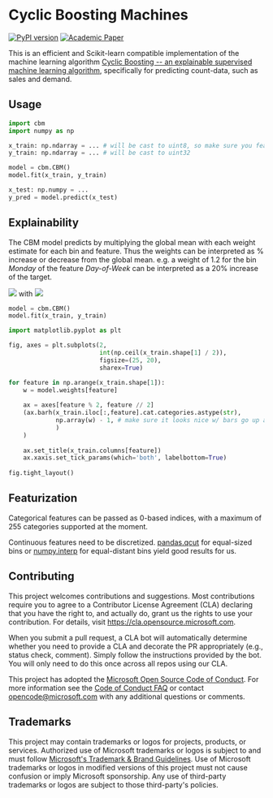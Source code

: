 # Cyclic Boosting Machines

[![PyPI version](https://badge.fury.io/py/cyclicbm.svg)](https://badge.fury.io/py/cyclicbm)
[![Academic Paper](https://img.shields.io/badge/academic-paper-7fdcf7)](https://arxiv.org/abs/2002.03425)

This is an efficient and Scikit-learn compatible implementation of the machine learning algorithm [Cyclic Boosting -- an explainable supervised machine learning algorithm](https://arxiv.org/abs/2002.03425), specifically for predicting count-data, such as sales and demand.

## Usage

```python
import cbm
import numpy as np

x_train: np.ndarray = ... # will be cast to uint8, so make sure you featurize before hand
y_train: np.ndarray = ... # will be cast to uint32

model = cbm.CBM()
model.fit(x_train, y_train)

x_test: np.numpy = ...
y_pred = model.predict(x_test)
```

## Explainability

The CBM model predicts by multiplying the global mean with each weight estimate for each bin and feature. Thus the weights can be interpreted as % increase or decrease from the global mean. e.g. a weight of 1.2 for the bin _Monday_ of the feature _Day-of-Week_ can be interpreted as a 20% increase of the target.

<img src="https://render.githubusercontent.com/render/math?math=\hat{y}_i = \mu \cdot \product^{p}_{j=1} f^k_j"> with <img src="https://render.githubusercontent.com/render/math?math=k = \{x_{j,_i} \in b^k_j \}">

```python
model = cbm.CBM()
model.fit(x_train, y_train)

import matplotlib.pyplot as plt

fig, axes = plt.subplots(2, 
                         int(np.ceil(x_train.shape[1] / 2)),
                         figsize=(25, 20),
                         sharex=True)

for feature in np.arange(x_train.shape[1]):
    w = model.weights[feature]
    
    ax = axes[feature % 2, feature // 2]
    (ax.barh(x_train.iloc[:,feature].cat.categories.astype(str),
             np.array(w) - 1, # make sure it looks nice w/ bars go up and down from zero
             )
    )
    
    ax.set_title(x_train.columns[feature])
    ax.xaxis.set_tick_params(which='both', labelbottom=True)
    
fig.tight_layout()
``` 

## Featurization

Categorical features can be passed as 0-based indices, with a maximum of 255 categories supported at the moment.

Continuous features need to be discretized. [pandas.qcut](https://pandas.pydata.org/docs/reference/api/pandas.qcut.html) for equal-sized bins or [numpy.interp](https://numpy.org/doc/stable/reference/generated/numpy.interp.html) for equal-distant bins yield good results for us.

## Contributing

This project welcomes contributions and suggestions.  Most contributions require you to agree to a
Contributor License Agreement (CLA) declaring that you have the right to, and actually do, grant us
the rights to use your contribution. For details, visit https://cla.opensource.microsoft.com.

When you submit a pull request, a CLA bot will automatically determine whether you need to provide
a CLA and decorate the PR appropriately (e.g., status check, comment). Simply follow the instructions
provided by the bot. You will only need to do this once across all repos using our CLA.

This project has adopted the [Microsoft Open Source Code of Conduct](https://opensource.microsoft.com/codeofconduct/).
For more information see the [Code of Conduct FAQ](https://opensource.microsoft.com/codeofconduct/faq/) or
contact [opencode@microsoft.com](mailto:opencode@microsoft.com) with any additional questions or comments.

## Trademarks

This project may contain trademarks or logos for projects, products, or services. Authorized use of Microsoft 
trademarks or logos is subject to and must follow 
[Microsoft's Trademark & Brand Guidelines](https://www.microsoft.com/en-us/legal/intellectualproperty/trademarks/usage/general).
Use of Microsoft trademarks or logos in modified versions of this project must not cause confusion or imply Microsoft sponsorship.
Any use of third-party trademarks or logos are subject to those third-party's policies.
